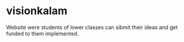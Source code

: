 # visionkalam
Website were students of lower classes can sibmit their ideas and get funded to them implemented.
